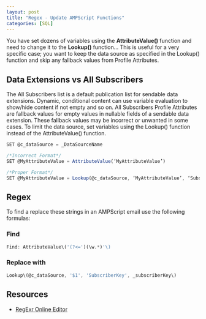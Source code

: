 ```yaml
---
layout: post
title: "Regex - Update AMPScript Functions"
categories: [SQL]
---
```

You have set dozens of variables using the **AttributeValue()** function and need to change it to the **Lookup()** function&hellip; This is useful for a very specific case; you want to keep the data source as specified in the Lookup() function and skip any fallback values from Profile Attributes.

##  Data Extensions vs All Subscribers
The All Subscribers list is a default publication list for sendable data extensions. Dynamic, conditional content can use variable evaluation to show/hide content if not empty and so on. All Subscribers Profile Attributes are fallback values for empty values in nullable fields of a sendable data extension. These fallback values may be incorrect or unwanted in some cases. To limit the data source, set variables using the Lookup() function instead of the AttributeValue() function.

```javascript
SET @c_dataSource = _DataSourceName

/*Incorrect Format*/
SET @MyAttributeValue = AttributeValue(‘MyAttributeValue’)

/*Proper Format*/
SET @MyAttributeValue = Lookup(@c_dataSource, ‘MyAttributeValue’, ‘SubscriberKey’, _subscriberkey)

```

##  Regex
To find a replace these strings in an AMPScript email use the following formulas:

### Find
```javascript
Find: AttributeValue\('(?<=')(\w.*)'\)
```

### Replace with
```javascript
Lookup\(@c_dataSource, '$1', 'SubscriberKey', _subscriberKey\)
```

## Resources
*   [RegExr Online Editor](https://regexr.com/)
